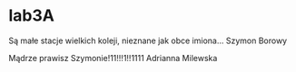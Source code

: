 # lab3A
Są małe stacje wielkich koleji, nieznane jak obce imiona...
                                   Szymon Borowy


Mądrze prawisz Szymonie!11!!!1!!1111
      Adrianna Milewska
